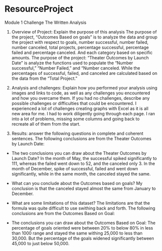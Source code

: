 # ResourceProject
Module 1 Challenge
The Written Analysis
1. Overview of Project: Explain the purpose of this analysis
The purpose of the project, “Outcomes Based on goals” is to analyze the data and
group the project with respect to goals, number successful, number failed, number
canceled, total projects, percentage successful, percentage failed and percentage
canceled. And each category based on specific amounts.
The purpose of the project: “Theater Outcomes by Launch Date” is analyze the
functions used to populate the “Number successful,” “Number Failed,” and “Number
canceled. While the percentages of successful, failed, and canceled are calculated
based on the data from the “Total Project.”

2. Analysis and challenges: Explain how you performed your analysis using images and links to code, as well as any challenges you encountered and how you overcame them.
If you had no challenges, describe any possible challenges or difficulties that could be
encountered.
I experienced a lot of challenges creating graphs with Excel as it is all new area for me. I
had to work diligently going through each page. I ran into a lot of problems, missing
some columns and going back to recreate all of them from the start.  
3. Results: answer the following questions in complete and coherent sentences.
The following conclusions are from the Theater Outcomes by Launch Date:
- The two conclusions you can draw about the Theater Outcomes by Launch Date?
In the month of May, the successful spiked significantly to 111, whereas the failed
went down to 52, and the canceled only 3.
In the month of December, spike of successful, failed and went down significantly,
while in the same month, the canceled stayed the same.
- What can you conclude about the Outcomes based on goals?
My conclusion is that the canceled stayed almost the same from January to
December.

- What are some limitations of this dataset?
The limitations are that the formula was quite difficult to use swithing back and forth.  The following conclusions are from the Outcomes Based on Goal:
- The conclusions you can draw about the Outcomes Based on Goal:
The percentage of goals oriented were between 20% to below 80% in less than 1000
range and stayed the same withing 25,000 to less than 30,000. But the percentage
of the goals widened significantly between 45,000 to just below 50,000.
